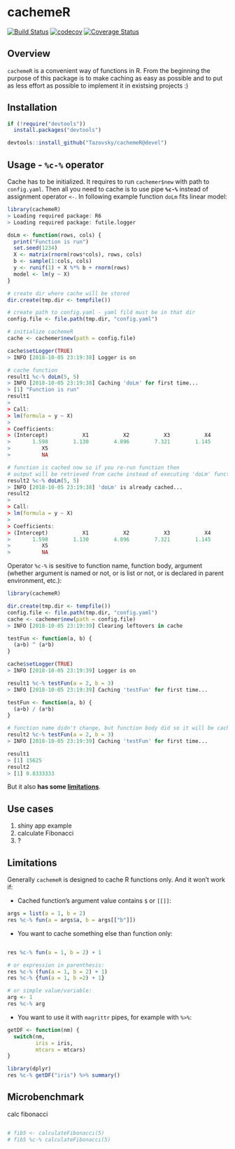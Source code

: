 cachemeR
========

[![Build
Status](https://travis-ci.org/Tazovsky/cachemeR.svg?branch=devel)](https://travis-ci.org/Tazovsky/cachemeR)
[![codecov](https://codecov.io/gh/Tazovsky/cachemeR/branch/devel/graph/badge.svg)](https://codecov.io/gh/Tazovsky/cachemeR)
[![Coverage
Status](https://coveralls.io/repos/github/Tazovsky/cachemeR/badge.svg?branch=devel)](https://coveralls.io/github/Tazovsky/cachemeR?branch=devel)

Overview
--------

`cachemeR` is a convenient way of functions in R. From the beginning the
purpose of this package is to make caching as easy as possible and to
put as less effort as possible to implement it in existsing projects :)

Installation
------------

``` r
if (!require("devtools")) 
  install.packages("devtools")

devtools::install_github("Tazovsky/cachemeR@devel")
```

Usage - `%c-%` operator
-----------------------

Cache has to be initialized. It requires to run `cachemer$new` with path
to `config.yaml`. Then all you need to cache is to use pipe **`%c-%`**
instead of assignment operator `<-`. In following example function
`doLm` fits linear model:

``` r
library(cachemeR)
> Loading required package: R6
> Loading required package: futile.logger

doLm <- function(rows, cols) {
  print("Function is run")
  set.seed(1234)
  X <- matrix(rnorm(rows*cols), rows, cols)
  b <- sample(1:cols, cols)
  y <- runif(1) + X %*% b + rnorm(rows)
  model <- lm(y ~ X)
}

# create dir where cache will be stored
dir.create(tmp.dir <- tempfile())

# create path to config.yaml - yaml fild must be in that dir
config.file <- file.path(tmp.dir, "config.yaml")

# initialize cachemeR
cache <- cachemer$new(path = config.file)

cache$setLogger(TRUE)
> INFO [2018-10-05 23:19:38] Logger is on

# cache function
result1 %c-% doLm(5, 5)
> INFO [2018-10-05 23:19:38] Caching 'doLm' for first time...
> [1] "Function is run"
result1
> 
> Call:
> lm(formula = y ~ X)
> 
> Coefficients:
> (Intercept)           X1           X2           X3           X4  
>       1.598        1.130        4.896        7.321        1.145  
>          X5  
>          NA

# function is cached now so if you re-run function then 
# output will be retrieved from cache instead of executing 'doLm' function again
result2 %c-% doLm(5, 5)
> INFO [2018-10-05 23:19:38] 'doLm' is already cached...
result2
> 
> Call:
> lm(formula = y ~ X)
> 
> Coefficients:
> (Intercept)           X1           X2           X3           X4  
>       1.598        1.130        4.896        7.321        1.145  
>          X5  
>          NA
```

Operator `%c-%` is sesitive to function name, function body, argument
(whether argument is named or not, or is list or not, or is declared in
parent environment, etc.):

``` r
library(cachemeR)

dir.create(tmp.dir <- tempfile())
config.file <- file.path(tmp.dir, "config.yaml")
cache <- cachemer$new(path = config.file)
> INFO [2018-10-05 23:19:39] Clearing leftovers in cache

testFun <- function(a, b) {
  (a+b) ^ (a*b)
}

cache$setLogger(TRUE)
> INFO [2018-10-05 23:19:39] Logger is on

result1 %c-% testFun(a = 2, b = 3)
> INFO [2018-10-05 23:19:39] Caching 'testFun' for first time...

testFun <- function(a, b) {
  (a+b) / (a*b)
}

# function name didn't change, but function body did so it will be cached:
result2 %c-% testFun(a = 2, b = 3)
> INFO [2018-10-05 23:19:39] Caching 'testFun' for first time...

result1
> [1] 15625
result2
> [1] 0.8333333
```

But it also **has some [limitations](#limitations)**.

Use cases
---------

1.  shiny app example
2.  calculate Fibonacci
3.  ?

Limitations
-----------

Generally `cachemeR` is designed to cache R functions only. And it won’t
work if:

-   Cached function’s argument value contains `$` or `[[]]`:

``` r
args = list(a = 1, b = 2)
res %c-% fun(a = args$a, b = args[["b"]])
```

-   You want to cache something else than function only:

``` r

res %c-% fun(a = 1, b = 2) + 1

# or expression in parenthesis:
res %c-% (fun(a = 1, b = 2) + 1)
res %c-% {fun(a = 1, b =2) + 1}

# or simple value/variable:
arg <- 1
res %c-% arg
```

-   You want to use it with `magrittr` pipes, for example with `%>%`:

``` r
getDF <- function(nm) {
  switch(nm,
         iris = iris,
         mtcars = mtcars)
}

library(dplyr)
res %c-% getDF("iris") %>% summary()
```

Microbenchmark
--------------

calc fibonacci

``` r

# fib5 <- calculateFibonacci(5)
# fib5 %c-% calculateFibonacci(5)
```

